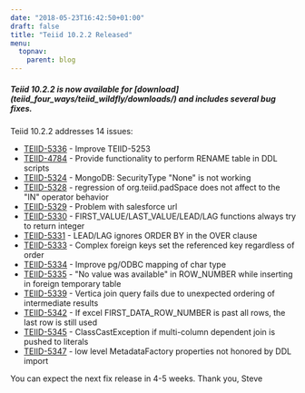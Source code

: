 ```yaml
---
date: "2018-05-23T16:42:50+01:00"
draft: false
title: "Teiid 10.2.2 Released"
menu:
  topnav:
    parent: blog
---
```


##### Teiid 10.2.2 is now available for [download] (teiid_four_ways/teiid_wildfly/downloads/) and includes several bug fixes.

<!--more-->

Teiid 10.2.2 addresses 14 issues:

 - [TEIID-5336](https://issues.jboss.org/browse/TEIID-5336) - Improve TEIID-5253
 - [TEIID-4784](https://issues.jboss.org/browse/TEIID-4784) - Provide functionality to perform RENAME table in DDL scripts
 - [TEIID-5324](https://issues.jboss.org/browse/TEIID-5324) - MongoDB: SecurityType "None" is not working
 - [TEIID-5328](https://issues.jboss.org/browse/TEIID-5328) - regression of org.teiid.padSpace does not affect to the "IN" operator behavior
 - [TEIID-5329](https://issues.jboss.org/browse/TEIID-5329) - Problem with salesforce url
 - [TEIID-5330](https://issues.jboss.org/browse/TEIID-5330) - FIRST_VALUE/LAST_VALUE/LEAD/LAG functions always try to return integer
 - [TEIID-5331](https://issues.jboss.org/browse/TEIID-5331) - LEAD/LAG ignores ORDER BY in the OVER clause
 - [TEIID-5333](https://issues.jboss.org/browse/TEIID-5333) - Complex foreign keys set the referenced key regardless of order
 - [TEIID-5334](https://issues.jboss.org/browse/TEIID-5334) - Improve pg/ODBC mapping of char type
 - [TEIID-5335](https://issues.jboss.org/browse/TEIID-5335) - "No value was available" in ROW_NUMBER while inserting in foreign temporary table
 - [TEIID-5339](https://issues.jboss.org/browse/TEIID-5339) - Vertica join query fails due to unexpected ordering of intermediate results
 - [TEIID-5342](https://issues.jboss.org/browse/TEIID-5342) - If excel FIRST_DATA_ROW_NUMBER is past all rows, the last row is still used
 - [TEIID-5345](https://issues.jboss.org/browse/TEIID-5345) - ClassCastException if multi-column dependent join is pushed to literals
 - [TEIID-5347](https://issues.jboss.org/browse/TEIID-5347) - low level MetadataFactory properties not honored by DDL import

You can expect the next fix release in 4-5 weeks. Thank you, Steve 